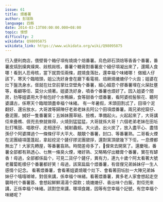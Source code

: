 ```yaml
---
issue: 61
title: 煨番薯
author: 彭瑞珠
language: 四縣
date: 2014-03-13T00:00:00.000+08:00
topic: 懷想
difficulty: 2
wikidata: Q98095875
wikidata_link: https://www.wikidata.org/wiki/Q98095875
---
```

行入便利商店，偎壁脣个箱仔項有燒燒个焙番薯。烏色卵石頂焙等香香个番薯，番薯皮熇到燥爽燥爽、㪐核㪐核，番薯个糖膏對番薯皮个縫仔項凝出來了，還餳人食哪！看到人忍毋核，當下就買佢兩條，趕燒食落肚，還幸福个味緒哪！
做細人仔該下，寒天个臨暗頭，姐公洗好身會在廳下看電視、焙厥燒熝熝仔个火囪；姐婆在灶下盤洗身水，𠊎就在灶空前掌灶空壁角个番薯，細心細意个摎番薯埋在火屎肚壅等，看顧等佢、莫分火燒著。姐婆洗好身，噴香个番薯也煨好了。囥入姐婆个間房，扐等姐婆用大手帕包好个水鴨嫲，食等甜香个煨番薯，看阿婆梳髻鬃花、聽阿婆講古，係寒天个臨暗頭盡幸福个味緒。
有一年暑假，禾頭田割忒了，田項个泥翻好、還吂放水，大哥渡等歸陣仔老弟老妹去阿公个田項煨番薯。兩兄弟挖窟仔、疊泥團，搣好一隻番薯窯；五姊妹團草結、撿樵，準備起火。火起起來了，大哥講佢來疊樵、𠊎兜去尞就做得，火燒到猛猛猛，大哥就係大哥！六個老弟老妹在田坵肚打嘴鼓、唱歌仔、走相逐仔、搣射蟲𧊅。大火過，出火炭了，放入盡平心、盡惜孫仔个阿婆擇過个一條條仔平大平大、靚靚个番薯，封口、等番薯熟。二哥看火煙在泥團縫項蓬蓬起，拿起挖泥个鏟仔摎泥團撳拶，還對窯頂撳幾下下佢，一息煙都無出了！大家先轉屋，等番薯翕熟。時間差毋多了，𫣆俚來去開窯了。還慶哦，番薯全部都有熟透心、乜無一條臭火煙，堵好熟、又略略仔出糖膏个番薯，實在有罅香！毋過，全部都係扁个，可見二貨仔个鏟仔，異有力，連九十歲个阿太看著大號老蘿蔔乾樣仔个番薯都好笑！毋過，該窯扁扁个煨番薯，有𠊎俚兄弟姊妹仔一生人感情个記念。
看著煨番薯，會看著姐婆燒暖个灶下、會看著田坵肚一大陣兄弟姊妹仔个嘻嘻㖸㖸，對𠊎來講，係幸福个味緒。看著煨番薯，異多老人家會想起走空襲時代个番薯簽、會想起鮮鮮湯湯个糜飲；燒熝熝仔、香出味个白飯，對佢兜來講，正係幸福个味緒。該對您來講，哪項食雜，囥等有您幸福个記號，有您幸福个味緒呢？